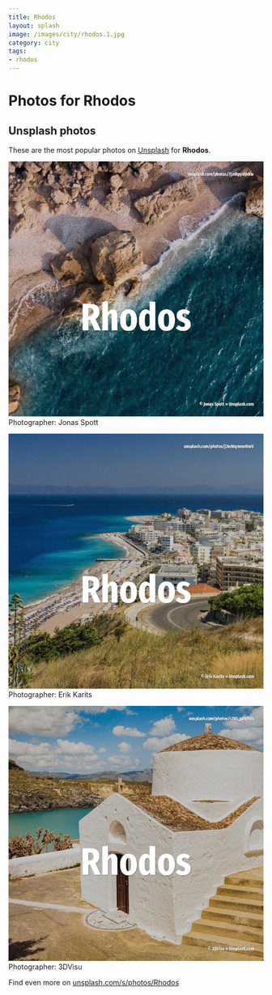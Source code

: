 ```yaml
---
title: Rhodos
layout: splash
image: /images/city/rhodos.1.jpg
category: city
tags:
- rhodos
---
```

# Photos for Rhodos
 
## Unsplash photos
These are the most popular photos on [Unsplash](https://unsplash.com) for **Rhodos**.
 
![Rhodos](/images/city/rhodos.1.jpg)
Photographer:  Jonas Spott
 
![Rhodos](/images/city/rhodos.2.jpg)
Photographer:  Erik Karits
 
![Rhodos](/images/city/rhodos.3.jpg)
Photographer:  3DVisu
 
Find even more on [unsplash.com/s/photos/Rhodos](https://unsplash.com/s/photos/Rhodos)
 

